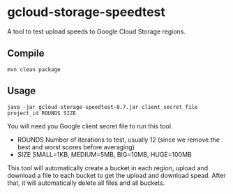 # gcloud-storage-speedtest

A tool to test upload speeds to Google Cloud Storage regions.

## Compile

    mvn clean package

## Usage

    java -jar gcloud-storage-speedtest-0.7.jar client_secret_file project_id ROUNDS SIZE
    
You will need you Google client secret file to run this tool.

* ROUNDS Number of iterations to test, usually 12 (since we remove the best and worst scores before averaging)
* SIZE SMALL=1KB, MEDIUM=5MB, BIG=10MB, HUGE=100MB

This tool will automatically create a bucket in each region, upload and download a file to each bucket to get the upload and download spead. After that, it will automatically delete all files and all buckets.
